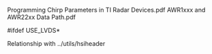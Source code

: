 Programming Chirp Parameters in TI Radar Devices.pdf
AWR1xxx and AWR22xx Data Path.pdf

#ifdef USE_LVDS*

Relationship with ../utils/hsiheader
